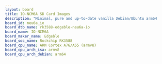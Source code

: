 ```yaml
---
layout: board
title: IO-NCM6A SD Card Images
description: "Minimal, pure and up-to-date vanilla Debian/Ubuntu arm64 SD card images for IO-NCM6A by Edgeble, SoC: Rockchip RK3588, CPU ISA: armv8"
board_id: neu6a_io
board_dtb_name: rk3588-edgeble-neu6a-io
board_name: IO-NCM6A
board_maker_name: Edgeble
board_soc_name: Rockchip RK3588
board_cpu_name: ARM Cortex A76/A55 (armv8)
board_cpu_arch_isa: armv8
board_cpu_arch_debian: arm64
---
```

